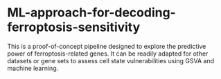 # ML-approach-for-decoding-ferroptosis-sensitivity
This is a proof-of-concept pipeline designed to explore the predictive power of ferroptosis-related genes. It can be readily adapted for other datasets or gene sets to assess cell state vulnerabilities using GSVA and machine learning.
